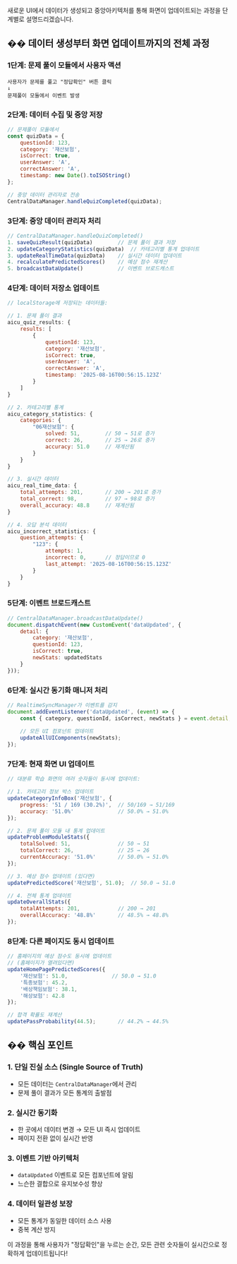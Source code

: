 새로운 UI에서 데이터가 생성되고 중앙아키텍처를 통해 화면이 업데이트되는 과정을 단계별로 설명드리겠습니다.

## �� 데이터 생성부터 화면 업데이트까지의 전체 과정

### **1단계: 문제 풀이 모듈에서 사용자 액션**
```
사용자가 문제를 풀고 "정답확인" 버튼 클릭
↓
문제풀이 모듈에서 이벤트 발생
```

### **2단계: 데이터 수집 및 중앙 저장**
```javascript
// 문제풀이 모듈에서
const quizData = {
    questionId: 123,
    category: '재산보험',
    isCorrect: true,
    userAnswer: 'A',
    correctAnswer: 'A',
    timestamp: new Date().toISOString()
};

// 중앙 데이터 관리자로 전송
CentralDataManager.handleQuizCompleted(quizData);
```

### **3단계: 중앙 데이터 관리자 처리**
```javascript
// CentralDataManager.handleQuizCompleted()
1. saveQuizResult(quizData)        // 문제 풀이 결과 저장
2. updateCategoryStatistics(quizData)  // 카테고리별 통계 업데이트
3. updateRealTimeData(quizData)    // 실시간 데이터 업데이트
4. recalculatePredictedScores()    // 예상 점수 재계산
5. broadcastDataUpdate()           // 이벤트 브로드캐스트
```

### **4단계: 데이터 저장소 업데이트**
```javascript
// localStorage에 저장되는 데이터들:

// 1. 문제 풀이 결과
aicu_quiz_results: {
    results: [
        {
            questionId: 123,
            category: '재산보험',
            isCorrect: true,
            userAnswer: 'A',
            correctAnswer: 'A',
            timestamp: '2025-08-16T00:56:15.123Z'
        }
    ]
}

// 2. 카테고리별 통계
aicu_category_statistics: {
    categories: {
        "06재산보험": {
            solved: 51,        // 50 → 51로 증가
            correct: 26,       // 25 → 26로 증가
            accuracy: 51.0     // 재계산됨
        }
    }
}

// 3. 실시간 데이터
aicu_real_time_data: {
    total_attempts: 201,       // 200 → 201로 증가
    total_correct: 98,         // 97 → 98로 증가
    overall_accuracy: 48.8     // 재계산됨
}

// 4. 오답 분석 데이터
aicu_incorrect_statistics: {
    question_attempts: {
        "123": {
            attempts: 1,
            incorrect: 0,      // 정답이므로 0
            last_attempt: '2025-08-16T00:56:15.123Z'
        }
    }
}
```

### **5단계: 이벤트 브로드캐스트**
```javascript
// CentralDataManager.broadcastDataUpdate()
document.dispatchEvent(new CustomEvent('dataUpdated', {
    detail: {
        category: '재산보험',
        questionId: 123,
        isCorrect: true,
        newStats: updatedStats
    }
}));
```

### **6단계: 실시간 동기화 매니저 처리**
```javascript
// RealtimeSyncManager가 이벤트를 감지
document.addEventListener('dataUpdated', (event) => {
    const { category, questionId, isCorrect, newStats } = event.detail;
    
    // 모든 UI 컴포넌트 업데이트
    updateAllUIComponents(newStats);
});
```

### **7단계: 현재 화면 UI 업데이트**
```javascript
// 대분류 학습 화면의 여러 숫자들이 동시에 업데이트:

// 1. 카테고리 정보 박스 업데이트
updateCategoryInfoBox('재산보험', {
    progress: '51 / 169 (30.2%)',  // 50/169 → 51/169
    accuracy: '51.0%'              // 50.0% → 51.0%
});

// 2. 문제 풀이 모듈 내 통계 업데이트
updateProblemModuleStats({
    totalSolved: 51,               // 50 → 51
    totalCorrect: 26,              // 25 → 26
    currentAccuracy: '51.0%'       // 50.0% → 51.0%
});

// 3. 예상 점수 업데이트 (있다면)
updatePredictedScore('재산보험', 51.0);  // 50.0 → 51.0

// 4. 전체 통계 업데이트
updateOverallStats({
    totalAttempts: 201,            // 200 → 201
    overallAccuracy: '48.8%'       // 48.5% → 48.8%
});
```

### **8단계: 다른 페이지도 동시 업데이트**
```javascript
// 홈페이지의 예상 점수도 동시에 업데이트
// (홈페이지가 열려있다면)
updateHomePagePredictedScores({
    '재산보험': 51.0,              // 50.0 → 51.0
    '특종보험': 45.2,
    '배상책임보험': 38.1,
    '해상보험': 42.8
});

// 합격 확률도 재계산
updatePassProbability(44.5);       // 44.2% → 44.5%
```

## �� 핵심 포인트

### **1. 단일 진실 소스 (Single Source of Truth)**
- 모든 데이터는 `CentralDataManager`에서 관리
- 문제 풀이 결과가 모든 통계의 출발점

### **2. 실시간 동기화**
- 한 곳에서 데이터 변경 → 모든 UI 즉시 업데이트
- 페이지 전환 없이 실시간 반영

### **3. 이벤트 기반 아키텍처**
- `dataUpdated` 이벤트로 모든 컴포넌트에 알림
- 느슨한 결합으로 유지보수성 향상

### **4. 데이터 일관성 보장**
- 모든 통계가 동일한 데이터 소스 사용
- 중복 계산 방지

이 과정을 통해 사용자가 "정답확인"을 누르는 순간, 모든 관련 숫자들이 실시간으로 정확하게 업데이트됩니다!